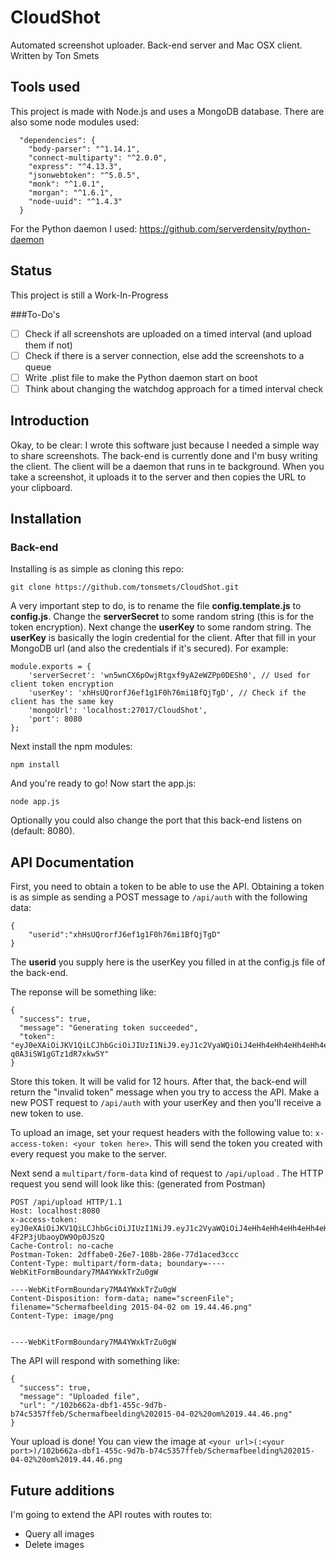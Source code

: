 # CloudShot
Automated screenshot uploader. Back-end server and Mac OSX client. Written by Ton Smets

## Tools used
This project is made with Node.js and uses a MongoDB database. There are also some node modules used:
```
  "dependencies": {
    "body-parser": "^1.14.1",
    "connect-multiparty": "^2.0.0",
    "express": "^4.13.3",
    "jsonwebtoken": "^5.0.5",
    "monk": "^1.0.1",
    "morgan": "^1.6.1",
    "node-uuid": "^1.4.3"
  }
```

For the Python daemon I used: https://github.com/serverdensity/python-daemon

## Status
This project is still a Work-In-Progress

###To-Do's
- [ ] Check if all screenshots are uploaded on a timed interval (and upload them if not)
- [ ] Check if there is a server connection, else add the screenshots to a queue
- [ ] Write .plist file to make the Python daemon start on boot
- [ ] Think about changing the watchdog approach for a timed interval check

## Introduction
Okay, to be clear: I wrote this software just because I needed a simple way to share screenshots. The back-end is currently done and I'm busy writing the client. The client will be a daemon that runs in te background. When you take a screenshot, it uploads it to the server and then copies the URL to your clipboard.

## Installation

### Back-end
Installing is as simple as cloning this repo:
```
git clone https://github.com/tonsmets/CloudShot.git
```

A very important step to do, is to rename the file __config.template.js__ to __config.js__. Change the __serverSecret__ to some random string (this is for the token encryption). Next change the __userKey__ to some random string. The __userKey__ is basically the login credential for the client. After that fill in your MongoDB url (and also the credentials if it's secured). For example:
```
module.exports = {
    'serverSecret': 'wn5wnCX6pOwjRtgxf9yA2eWZPp0DESh0', // Used for client token encryption
    'userKey': 'xhHsUQrorfJ6ef1g1F0h76mi1BfQjTgD', // Check if the client has the same key
    'mongoUrl': 'localhost:27017/CloudShot',
    'port': 8080
};
```

Next install the npm modules:
```
npm install
```

And you're ready to go! Now start the app.js:
```
node app.js
```

Optionally you could also change the port that this back-end listens on (default: 8080).


## API Documentation
First, you need to obtain a token to be able to use the API. Obtaining a token is as simple as sending a POST message to `/api/auth` with the following data:
```
{
    "userid":"xhHsUQrorfJ6ef1g1F0h76mi1BfQjTgD"
}
```
The __userid__ you supply here is the userKey you filled in at the config.js file of the back-end.

The reponse will be something like:
```
{
  "success": true,
  "message": "Generating token succeeded",
  "token": "eyJ0eXAiOiJKV1QiLCJhbGciOiJIUzI1NiJ9.eyJ1c2VyaWQiOiJ4eHh4eHh4eHh4eHh4eHh4eHh4eHh4eHh4eHh4eHh4eCIsImlhdCI6MTQ0MzYzOTU2NywiZXhwIjoxNDQzNjgyNzY3fQ.w4cbIrVxKqrZNWwUB2y54-q0A3iSW1gGTz1dR7xkw5Y"
}
```

Store this token. It will be valid for 12 hours. After that, the back-end will return the "invalid token" message when you try to access the API. Make a new POST request to `/api/auth` with your userKey and then you'll receive a new token to use.

To upload an image, set your request headers with the following value to: `x-access-token: <your token here>`. This will send the token you created with every request you make to the server.

Next send a `multipart/form-data` kind of request to `/api/upload` . The HTTP request you send will look like this: (generated from Postman)
```
POST /api/upload HTTP/1.1
Host: localhost:8080
x-access-token: eyJ0eXAiOiJKV1QiLCJhbGciOiJIUzI1NiJ9.eyJ1c2VyaWQiOiJ4eHh4eHh4eHh4eHh4eHh4eHh4eHh4eHh4eHh4eHh4eCIsImlhdCI6MTQ0MzYzNTQ1MSwiZXhwIjoxNDQzNjc4NjUxfQ.HxNQCyL8YM_5nz1zz4DjK-4F2P3jUbaoyDW9Op0JSzQ
Cache-Control: no-cache
Postman-Token: 2dffabe0-26e7-108b-286e-77d1aced3ccc
Content-Type: multipart/form-data; boundary=----WebKitFormBoundary7MA4YWxkTrZu0gW

----WebKitFormBoundary7MA4YWxkTrZu0gW
Content-Disposition: form-data; name="screenFile"; filename="Schermafbeelding 2015-04-02 om 19.44.46.png"
Content-Type: image/png


----WebKitFormBoundary7MA4YWxkTrZu0gW
```

The API will respond with something like:
```
{
  "success": true,
  "message": "Uploaded file",
  "url": "/102b662a-dbf1-455c-9d7b-b74c5357ffeb/Schermafbeelding%202015-04-02%20om%2019.44.46.png"
}
```

Your upload is done! You can view the image at `<your url>(:<your port>)/102b662a-dbf1-455c-9d7b-b74c5357ffeb/Schermafbeelding%202015-04-02%20om%2019.44.46.png`

## Future additions
I'm going to extend the API routes with routes to:
- Query all images
- Delete images
